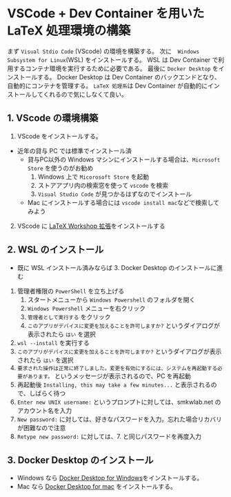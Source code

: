 # VSCode + Dev Container を用いた LaTeX 処理環境の構築

まず `Visual Stdio Code` (VScode) の環境を構築する。
次に　`Windows Subsystem for Linux`(WSL) をインストールする。
WSL は Dev Container で利用するコンテナ環境を実行するために必要である。
最後に `Docker Desktop` をインストールする。
Docker Desktop は Dev Container のバックエンドとなり、自動的にコンテナを管理する。
`LaTeX 処理系`は Dev Container が自動的にインストールしてくれるので気にしなくて良い。

## 1. VScode の環境構築
1. VScode をインストールする。

- 近年の貸与 PC では標準でインストール済
  - 貸与PC以外の Windows マシンにインストールする場合は、`Microsoft Store` を使うのがお勧め
    1. Windows 上で `Micorosoft Store` を起動
    2. ストアアプリ内の検索窓を使って `vscode` を検索
    3. `Visual Studio Code` が見つかるはずなのでインストール
  - Mac にインストールする場合には `vscode install mac`などで検索してみよう
2. VScode に [LaTeX Workshop 拡張](https://marketplace.visualstudio.com/items?itemName=James-Yu.latex-workshop)をインストールする

## 2. WSL のインストール
- 既に WSL インストール済みならば 3. Docker Desktop のインストールに進む
1. 管理者権限の `PowerShell` を立ち上げる
    1. スタートメニューから `Windows Powershell` のフォルダを開く
    2. `Windows Powershell` メニューを右クリック
    3. `管理者として実行する` をクリック
    4. `このアプリがデバイスに変更を加えることを許可しますか?` というダイアログが表示されたら `はい` を選択
2. `wsl --install` を実行する
3. `このアプリがデバイスに変更を加えることを許可しますか?` というダイアログが表示されたら `はい` を選択
4. `要求された操作は正常に終了しました。変更を有効にするには、システムを再起動する必要があります。` というメッセージが表示されるので、PC を再起動
5. 再起動後 `Installing, this may take a few minutes...` と表示されるので、しばらく待つ
6. `Enter new UNIX username:` というプロンプトに対しては、smkwlab.net のアカウント名を入力
7. `New password:` に対しては、好きなパスワードを入力。忘れた場合リカバリが困難なので注意
8. `Retype new password:` に対しては、7. と同じパスワードを再度入力

## 3. Docker Desktop のインストール
- Windows なら [Docker Desktop for Windows](https://docs.docker.com/desktop/windows/install/)をインストールする。
- Mac なら [Docker Desktop for mac](https://docs.docker.com/desktop/install/mac-install/) をインストールする。
